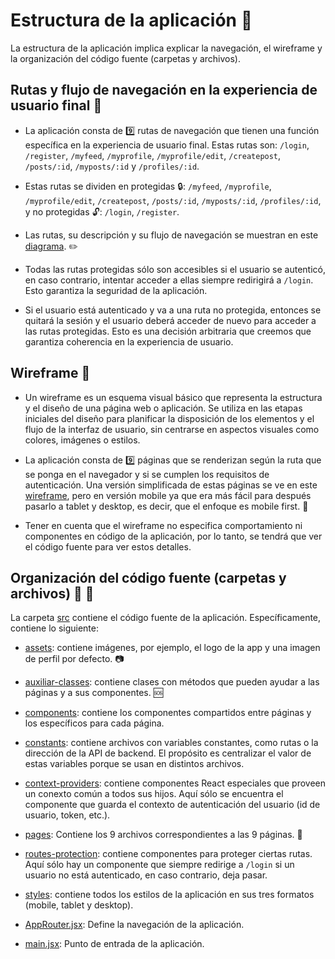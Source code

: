 # Estructura de la aplicación :bookmark_tabs:

La estructura de la aplicación implica explicar la navegación, el wireframe y la organización del código fuente (carpetas y archivos).

## Rutas y flujo de navegación en la experiencia de usuario final :bus:

- La aplicación consta de :nine: rutas de navegación que tienen una función específica en la experiencia de usuario final. Estas rutas son: `/login`, `/register`, `/myfeed`, `/myprofile`, `/myprofile/edit`, `/createpost`, `/posts/:id`, `/myposts/:id` y `/profiles/:id`.

- Estas rutas se dividen en protegidas :lock:: `/myfeed`, `/myprofile`, `/myprofile/edit`, `/createpost`, `/posts/:id`, `/myposts/:id`, `/profiles/:id`, y no protegidas :unlock:: `/login`, `/register`.

- Las rutas, su descripción y su flujo de navegación se muestran en este [diagrama](diagrams/routes.png). :pencil2:

- Todas las rutas protegidas sólo son accesibles si el usuario se autenticó, en caso contrario, intentar acceder a ellas siempre redirigirá a `/login`. Esto garantiza la seguridad de la aplicación.

- Si el usuario está autenticado y va a una ruta no protegida, entonces se quitará la sesión y el usuario deberá acceder de nuevo para acceder a las rutas protegidas. Esto es una decisión arbitraria que creemos que garantiza coherencia en la experiencia de usuario.

## Wireframe :bookmark_tabs:

- Un wireframe es un esquema visual básico que representa la estructura y el diseño de una página web o aplicación. Se utiliza en las etapas iniciales del diseño para planificar la disposición de los elementos y el flujo de la interfaz de usuario, sin centrarse en aspectos visuales como colores, imágenes o estilos.

- La aplicación consta de :nine: páginas que se renderizan según la ruta que se ponga en el navegador y si se cumplen los requisitos de autenticación. Una versión simplificada de estas páginas se ve en este [wireframe](diagrams/wireframe.png), pero en versión mobile ya que era más fácil para después pasarlo a tablet y desktop, es decir, que el enfoque es mobile first. :iphone:

- Tener en cuenta que el wireframe no especifica comportamiento ni componentes en código de la aplicación, por lo tanto, se tendrá que ver el código fuente para ver estos detalles.

## Organización del código fuente (carpetas y archivos) :open_file_folder: :page_facing_up:

La carpeta [src](../src/) contiene el código fuente de la aplicación. Específicamente, contiene lo siguiente:

- [assets](../src/assets/): contiene imágenes, por ejemplo, el logo de la app y una imagen de perfil por defecto. :camera:

- [auxiliar-classes](../src/auxiliar-classes/): contiene clases con métodos que pueden ayudar a las páginas y a sus componentes. :sos:

- [components](../src/components/): contiene los componentes compartidos entre páginas y los específicos para cada página. 

- [constants](../src/constants/): contiene archivos con variables constantes, como rutas o la dirección de la API de backend. El propósito es centralizar el valor de estas variables porque se usan en distintos archivos.

- [context-providers](../src/context-providers/): contiene componentes React especiales que proveen un conexto común a todos sus hijos. Aquí sólo se encuentra el componente que guarda el contexto de autenticación del usuario (id de usuario, token, etc.).

- [pages](../src/pages/): Contiene los 9 archivos correspondientes a las 9 páginas. :newspaper:

- [routes-protection](../src/routes-protection/): contiene componentes para proteger ciertas rutas. Aquí sólo hay un componente que siempre redirige a `/login` si un usuario no está autenticado, en caso contrario, deja pasar.

- [styles](../src/styles/): contiene todos los estilos de la aplicación en sus tres formatos (mobile, tablet y desktop).

- [AppRouter.jsx](../src/AppRouter.jsx): Define la navegación de la aplicación.

- [main.jsx](../src/main.jsx): Punto de entrada de la aplicación.